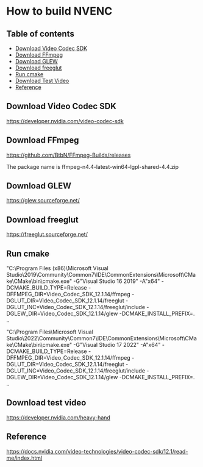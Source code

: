 # How to build NVENC

## Table of contents
* [Download Video Codec SDK](#Download-Video-Codec-SDK)
* [Download FFmpeg](#Download-FFmpeg)
* [Download GLEW](#Download-GLEW)
* [Download freeglut](#Download-freeglut)
* [Run cmake](#Run-cmake)
* [Download Test Video](#Download-Test-Video)
* [Reference](#Reference)
  
## Download Video Codec SDK
https://developer.nvidia.com/video-codec-sdk

## Download FFmpeg
https://github.com/BtbN/FFmpeg-Builds/releases

The package name is ffmpeg-n4.4-latest-win64-lgpl-shared-4.4.zip

## Download GLEW
https://glew.sourceforge.net/

## Download freeglut
https://freeglut.sourceforge.net/

## Run cmake
"C:\Program Files (x86)\Microsoft Visual Studio\2019\Community\Common7\IDE\CommonExtensions\Microsoft\CMake\CMake\bin\cmake.exe" -G"Visual Studio 16 2019" -A"x64" -DCMAKE_BUILD_TYPE=Release -DFFMPEG_DIR=Video_Codec_SDK_12.1.14/ffmpeg -DGLUT_DIR=Video_Codec_SDK_12.1.14/freeglut -DGLUT_INC=Video_Codec_SDK_12.1.14/freeglut/include -DGLEW_DIR=Video_Codec_SDK_12.1.14/glew -DCMAKE_INSTALL_PREFIX=. ..

"C:\Program Files\Microsoft Visual Studio\2022\Community\Common7\IDE\CommonExtensions\Microsoft\CMake\CMake\bin\cmake.exe" -G"Visual Studio 17 2022" -A"x64" -DCMAKE_BUILD_TYPE=Release -DFFMPEG_DIR=Video_Codec_SDK_12.1.14/ffmpeg -DGLUT_DIR=Video_Codec_SDK_12.1.14/freeglut -DGLUT_INC=Video_Codec_SDK_12.1.14/freeglut/include -DGLEW_DIR=Video_Codec_SDK_12.1.14/glew -DCMAKE_INSTALL_PREFIX=. ..

## Download test video
   https://developer.nvidia.com/heavy-hand

## Reference
https://docs.nvidia.com/video-technologies/video-codec-sdk/12.1/read-me/index.html
